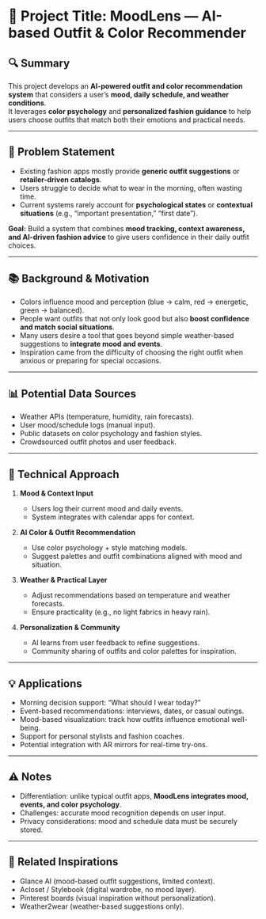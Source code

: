 # 🧠 Project Title: MoodLens — AI-based Outfit & Color Recommender

## 🔍 Summary
This project develops an **AI-powered outfit and color recommendation system** that considers a user’s **mood, daily schedule, and weather conditions**.  
It leverages **color psychology** and **personalized fashion guidance** to help users choose outfits that match both their emotions and practical needs.

---

## 🎯 Problem Statement
- Existing fashion apps mostly provide **generic outfit suggestions** or **retailer-driven catalogs**.  
- Users struggle to decide what to wear in the morning, often wasting time.  
- Current systems rarely account for **psychological states** or **contextual situations** (e.g., “important presentation,” “first date”).  

**Goal:** Build a system that combines **mood tracking, context awareness, and AI-driven fashion advice** to give users confidence in their daily outfit choices.

---

## 📚 Background & Motivation
- Colors influence mood and perception (blue → calm, red → energetic, green → balanced).  
- People want outfits that not only look good but also **boost confidence and match social situations**.  
- Many users desire a tool that goes beyond simple weather-based suggestions to **integrate mood and events**.  
- Inspiration came from the difficulty of choosing the right outfit when anxious or preparing for special occasions.

---

## 📊 Potential Data Sources
- Weather APIs (temperature, humidity, rain forecasts).  
- User mood/schedule logs (manual input).  
- Public datasets on color psychology and fashion styles.  
- Crowdsourced outfit photos and user feedback.

---

## 🧪 Technical Approach
1. **Mood & Context Input**  
   - Users log their current mood and daily events.  
   - System integrates with calendar apps for context.

2. **AI Color & Outfit Recommendation**  
   - Use color psychology + style matching models.  
   - Suggest palettes and outfit combinations aligned with mood and situation.

3. **Weather & Practical Layer**  
   - Adjust recommendations based on temperature and weather forecasts.  
   - Ensure practicality (e.g., no light fabrics in heavy rain).

4. **Personalization & Community**  
   - AI learns from user feedback to refine suggestions.  
   - Community sharing of outfits and color palettes for inspiration.

---

## 💡 Applications
- Morning decision support: “What should I wear today?”  
- Event-based recommendations: interviews, dates, or casual outings.  
- Mood-based visualization: track how outfits influence emotional well-being.  
- Support for personal stylists and fashion coaches.  
- Potential integration with AR mirrors for real-time try-ons.

---

## ⚠️ Notes
- Differentiation: unlike typical outfit apps, **MoodLens integrates mood, events, and color psychology**.  
- Challenges: accurate mood recognition depends on user input.  
- Privacy considerations: mood and schedule data must be securely stored.  

---

## 🔗 Related Inspirations
- Glance AI (mood-based outfit suggestions, limited context).  
- Acloset / Stylebook (digital wardrobe, no mood layer).  
- Pinterest boards (visual inspiration without personalization).  
- Weather2wear (weather-based suggestions only).  



